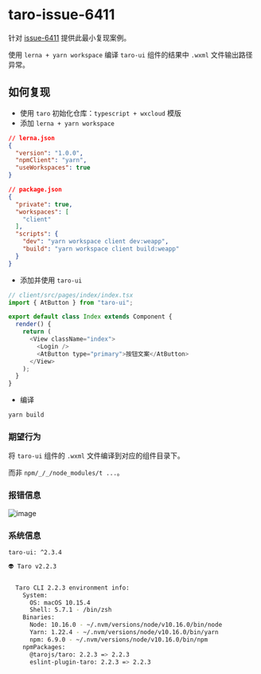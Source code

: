 # taro-issue-6411

针对 [issue-6411][issues] 提供此最小复现案例。

使用 `lerna + yarn workspace` 编译 `taro-ui` 组件的结果中 `.wxml` 文件输出路径异常。

## 如何复现

- 使用 `taro` 初始化仓库：`typescript + wxcloud` 模版
- 添加 `lerna + yarn workspace`

```json
// lerna.json
{
  "version": "1.0.0",
  "npmClient": "yarn",
  "useWorkspaces": true
}

// package.json
{
  "private": true,
  "workspaces": [
    "client"
  ],
  "scripts": {
    "dev": "yarn workspace client dev:weapp",
    "build": "yarn workspace client build:weapp"
  }
}
```

- 添加并使用 `taro-ui`

```javascript
// client/src/pages/index/index.tsx
import { AtButton } from "taro-ui";

export default class Index extends Component {
  render() {
    return (
      <View className="index">
        <Login />
        <AtButton type="primary">按钮文案</AtButton>
      </View>
    );
  }
}
```

- 编译

```bash
yarn build
```

### 期望行为

将 `taro-ui` 组件的 `.wxml` 文件编译到对应的组件目录下。

而非 `npm/_/_/node_modules/t ...`。

### 报错信息

![image](https://user-images.githubusercontent.com/58550322/82414848-3dca3000-9aaa-11ea-9f26-44d3eac34029.png)

### 系统信息

`taro-ui: ^2.3.4`

```bash
👽 Taro v2.2.3


  Taro CLI 2.2.3 environment info:
    System:
      OS: macOS 10.15.4
      Shell: 5.7.1 - /bin/zsh
    Binaries:
      Node: 10.16.0 - ~/.nvm/versions/node/v10.16.0/bin/node
      Yarn: 1.22.4 - ~/.nvm/versions/node/v10.16.0/bin/yarn
      npm: 6.9.0 - ~/.nvm/versions/node/v10.16.0/bin/npm
    npmPackages:
      @tarojs/taro: 2.2.3 => 2.2.3
      eslint-plugin-taro: 2.2.3 => 2.2.3
```

[issues]: https://github.com/NervJS/taro/issues/6411
